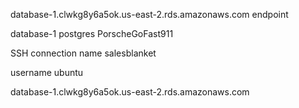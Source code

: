 database-1.clwkg8y6a5ok.us-east-2.rds.amazonaws.com endpoint


database-1
postgres
PorscheGoFast911

SSH connection
name salesblanket

username ubuntu

database-1.clwkg8y6a5ok.us-east-2.rds.amazonaws.com